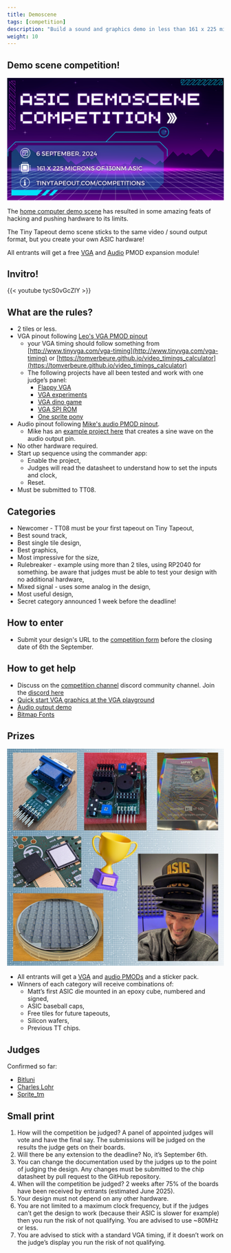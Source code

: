 ```yaml
---
title: Demoscene
tags: [competition]
description: "Build a sound and graphics demo in less than 161 x 225 microns of 130nm ASIC"
weight: 10
---
```


## Demo scene competition!

![demoscene](images/demoscene.png)

The [home computer demo scene](https://en.wikipedia.org/wiki/Demoscene) has resulted in some amazing feats of hacking and pushing hardware to its limits.

The Tiny Tapeout demo scene sticks to the same video / sound output format, but you create your own ASIC hardware!

All entrants will get a free [VGA](https://github.com/mole99/tiny-vga) and [Audio](https://github.com/MichaelBell/tt-audio-pmod) PMOD expansion module!

## Invitro!

{{< youtube tycS0vGcZIY >}}

## What are the rules?

* 2 tiles or less.
* VGA pinout following [Leo's VGA PMOD pinout](https://github.com/mole99/tiny-vga)
    * your VGA timing should follow something from [http://www.tinyvga.com/vga-timing](http://www.tinyvga.com/vga-timing) or [https://tomverbeure.github.io/video_timings_calculator](https://tomverbeure.github.io/video_timings_calculator) 
    * The following projects have all been tested and work with one judge’s panel:
        * [Flappy VGA](https://tinytapeout.com/runs/tt05/134)
        * [VGA experiments](https://tinytapeout.com/runs/tt05/334)
        * [VGA dino game](https://tinytapeout.com/runs/tt05/458)
        * [VGA SPI ROM](https://tinytapeout.com/runs/tt05/645)
        * [One sprite pony](https://tinytapeout.com/runs/tt05/326/)
* Audio pinout following [Mike's audio PMOD pinout](https://github.com/MichaelBell/tt-audio-pmod). 
    * Mike has an [example project here](https://github.com/MichaelBell/tt08-pwm-example) that creates a sine wave on the audio output pin.
* No other hardware required.
* Start up sequence using the commander app:
    * Enable the project,
    * Judges will read the datasheet to understand how to set the inputs and clock,
    * Reset.
* Must be submitted to TT08.

## Categories

* Newcomer - TT08 must be your first tapeout on Tiny Tapeout,
* Best sound track,
* Best single tile design,
* Best graphics,
* Most impressive for the size,
* Rulebreaker - example using more than 2 tiles, using RP2040 for something. be aware that judges must be able to test your design with no additional hardware,
* Mixed signal - uses some analog in the design,
* Most useful design,
* Secret category announced 1 week before the deadline!

## How to enter

* Submit your design's URL to the [competition form](https://forms.gle/WtNjEgWybs3vCQPF9) before the closing date of 6th the September.

## How to get help

* Discuss on the [competition channel](https://discord.com/channels/1009193568256135208/1259420274445516891) discord community channel. Join the [discord here](/discord)
* [Quick start VGA graphics at the VGA playground](https://tinytapeout.github.io/vga-playground/)
* [Audio output demo](https://github.com/MichaelBell/tt08-pwm-example)
* [Bitmap Fonts](https://github.com/ianhan/BitmapFonts)

## Prizes

![prizes](images/demoscene_prizes.png)

* All entrants will get a [VGA](https://github.com/mole99/tiny-vga) and [audio PMODs](https://github.com/MichaelBell/tt-audio-pmod) and a sticker pack.
* Winners of each category will receive combinations of:
    * Matt’s first ASIC die mounted in an epoxy cube, numbered and signed,
    * ASIC baseball caps,
    * Free tiles for future tapeouts,
    * Silicon wafers,
    * Previous TT chips.

## Judges

Confirmed so far:

* [Bitluni](https://www.youtube.com/channel/UCp_5PO66faM4dBFbFFBdPSQ)
* [Charles Lohr](http://cnlohr.net/)
* [Sprite_tm](https://spritesmods.com/)

## Small print

1. How will the competition be judged? A panel of appointed judges will vote and have the final say. The submissions will be judged on the results the judge gets on their boards.
2. Will there be any extension to the deadline? No, it’s September 6th.
3. You can change the documentation used by the judges up to the point of judging the design. Any changes must be submitted to the chip datasheet by pull request to the GitHub repository.
4. When will the competition be judged? 2 weeks after 75% of the boards have been received by entrants (estimated June 2025).
5. Your design must not depend on any other hardware.
6. You are not limited to a maximum clock frequency, but if the judges can’t get the design to work (because their ASIC is slower for example) then you run the risk of not qualifying. You are advised to use ~80MHz or less.
7. You are advised to stick with a standard VGA timing, if it doesn’t work on the judge’s display you run the risk of not qualifying.
